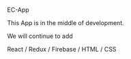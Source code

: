 EC-App

This App is in the middle of development.

We will continue to add

React / Redux / Firebase / HTML / CSS
